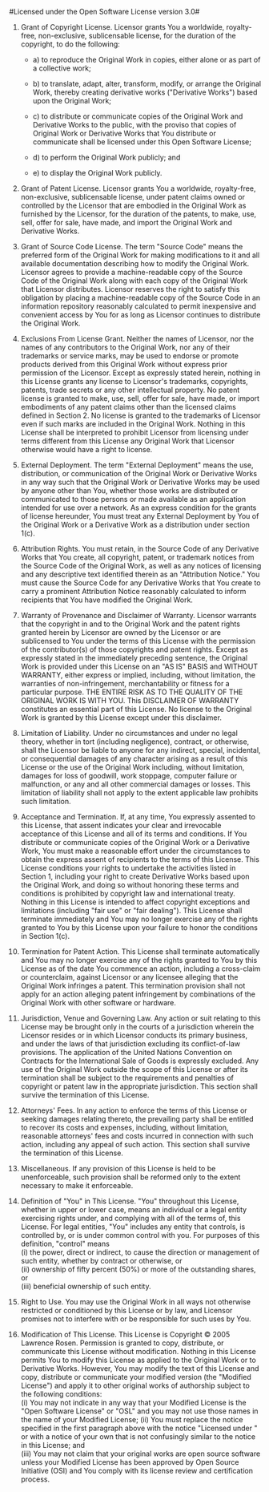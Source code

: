#Licensed under the Open Software License version 3.0#  

1) Grant of Copyright License. Licensor grants You a worldwide, royalty-free, non-exclusive, 
sublicensable license, for the duration of the copyright, to do the following:  

   * a) to reproduce the Original Work in copies, either alone or as part of a collective work;  

   * b) to translate, adapt, alter, transform, modify, or arrange the Original Work, 
  thereby creating derivative works ("Derivative Works") based upon the Original Work;  

   * c) to distribute or communicate copies of the Original Work and Derivative Works to the public, 
  with the proviso that copies of Original Work or Derivative Works that You distribute or 
  communicate shall be licensed under this Open Software License;  

   * d) to perform the Original Work publicly; and  

   * e) to display the Original Work publicly.  

2) Grant of Patent License. Licensor grants You a worldwide, royalty-free, non-exclusive, sublicensable license,
under patent claims owned or controlled by the Licensor that are embodied in the Original Work as furnished by the Licensor,
for the duration of the patents, to make, use, sell, offer for sale, have made, and import the Original Work and Derivative Works.  

3) Grant of Source Code License. The term "Source Code" means the preferred form of the Original Work for
making modifications to it and all available documentation describing how to modify the Original Work.
Licensor agrees to provide a machine-readable copy of the Source Code of the Original Work along with 
each copy of the Original Work that Licensor distributes. Licensor reserves the right to satisfy this obligation 
by placing a machine-readable copy of the Source Code in an information repository reasonably calculated to 
permit inexpensive and convenient access by You for as long as Licensor continues to distribute the Original Work.  

4) Exclusions From License Grant. Neither the names of Licensor, nor the names of any contributors to the Original Work,
nor any of their trademarks or service marks, may be used to endorse or promote products derived from this 
Original Work without express prior permission of the Licensor. 
Except as expressly stated herein, nothing in this License grants any license to Licensor's trademarks,
copyrights, patents, trade secrets or any other intellectual property. No patent license is granted to make,
use, sell, offer for sale, have made, or import embodiments of any patent claims other than the licensed claims defined in Section 2.
No license is granted to the trademarks of Licensor even if such marks are included in the Original Work.
Nothing in this License shall be interpreted to prohibit Licensor from licensing under terms different from
this License any Original Work that Licensor otherwise would have a right to license.  

5) External Deployment. The term "External Deployment" means the use, distribution, or communication of the Original Work or
Derivative Works in any way such that the Original Work or Derivative Works may be used by anyone other than You,
whether those works are distributed or communicated to those persons or made available as an application intended for use over a network.
As an express condition for the grants of license hereunder, You must treat any External Deployment by 
You of the Original Work or a Derivative Work as a distribution under section 1(c).  

6) Attribution Rights. You must retain, in the Source Code of any Derivative Works that You create,
all copyright, patent, or trademark notices from the Source Code of the Original Work,
as well as any notices of licensing and any descriptive text identified therein as an "Attribution Notice."
You must cause the Source Code for any Derivative Works that You create to carry a prominent Attribution Notice
reasonably calculated to inform recipients that You have modified the Original Work.  

7) Warranty of Provenance and Disclaimer of Warranty. Licensor warrants that the copyright in and to the Original Work and
the patent rights granted herein by Licensor are owned by the Licensor or are sublicensed to You under the terms of this License
with the permission of the contributor(s) of those copyrights and patent rights.
Except as expressly stated in the immediately preceding sentence, the Original Work is provided under this License on an "AS IS" BASIS
and WITHOUT WARRANTY, either express or implied, including, without limitation, the warranties of non-infringement,
merchantability or fitness for a particular purpose. THE ENTIRE RISK AS TO THE QUALITY OF THE ORIGINAL WORK IS WITH YOU.
This DISCLAIMER OF WARRANTY constitutes an essential part of this License. No license to the Original Work is granted by
this License except under this disclaimer.  

8) Limitation of Liability. Under no circumstances and under no legal theory, whether in tort (including negligence),
contract, or otherwise, shall the Licensor be liable to anyone for any indirect, special, incidental,
or consequential damages of any character arising as a result of this License or the use of the Original Work including,
without limitation, damages for loss of goodwill, work stoppage, computer failure or malfunction,
or any and all other commercial damages or losses. This limitation of liability shall not apply to
the extent applicable law prohibits such limitation.  

9) Acceptance and Termination. If, at any time, You expressly assented to this License, 
that assent indicates your clear and irrevocable acceptance of this License and all of its terms and conditions.
If You distribute or communicate copies of the Original Work or a Derivative Work,
You must make a reasonable effort under the circumstances to obtain the express assent of recipients to the terms of this License.
This License conditions your rights to undertake the activities listed in Section 1,
including your right to create Derivative Works based upon the Original Work,
and doing so without honoring these terms and conditions is prohibited by copyright law and international treaty.
Nothing in this License is intended to affect copyright exceptions and limitations (including "fair use" or "fair dealing").
This License shall terminate immediately and You may no longer exercise any of the rights granted to
You by this License upon your failure to honor the conditions in Section 1(c).  

10) Termination for Patent Action. This License shall terminate automatically and You may no longer exercise any of the rights granted
to You by this License as of the date You commence an action, including a cross-claim or counterclaim,
against Licensor or any licensee alleging that the Original Work infringes a patent.
This termination provision shall not apply for an action alleging patent infringement by combinations of the Original Work with
other software or hardware.  

11) Jurisdiction, Venue and Governing Law. Any action or suit relating to this License may be brought only in
the courts of a jurisdiction wherein the Licensor resides or in which Licensor conducts its primary business,
and under the laws of that jurisdiction excluding its conflict-of-law provisions.
The application of the United Nations Convention on Contracts for the International Sale of Goods is expressly excluded.
Any use of the Original Work outside the scope of this License or after its termination shall be subject to
the requirements and penalties of copyright or patent law in the appropriate jurisdiction.
This section shall survive the termination of this License.  

12) Attorneys' Fees. In any action to enforce the terms of this License or seeking damages relating thereto,
the prevailing party shall be entitled to recover its costs and expenses, including, without limitation,
reasonable attorneys' fees and costs incurred in connection with such action, including any appeal of such action.
This section shall survive the termination of this License.  

13) Miscellaneous. If any provision of this License is held to be unenforceable, 
such provision shall be reformed only to the extent necessary to make it enforceable.  

14) Definition of "You" in This License. "You" throughout this License, whether in upper or lower case,
means an individual or a legal entity exercising rights under, and complying with all of the terms of,
this License. For legal entities, "You" includes any entity that controls, is controlled by,
or is under common control with you. For purposes of this definition, "control" means  
(i) the power, direct or indirect,
to cause the direction or management of such entity, whether by contract or otherwise, or  
(ii) ownership of fifty percent (50%) or more of the outstanding shares, or  
(iii) beneficial ownership of such entity.  

15) Right to Use. You may use the Original Work in all ways not otherwise restricted or conditioned by this License or by law,
and Licensor promises not to interfere with or be responsible for such uses by You.  

16) Modification of This License. This License is Copyright © 2005 Lawrence Rosen. 
Permission is granted to copy, distribute, or communicate this License without modification.
Nothing in this License permits You to modify this License as applied to the Original Work or to Derivative Works. However,
You may modify the text of this License and copy, distribute or communicate your modified version (the "Modified License") and 
apply it to other original works of authorship subject to the following conditions:  
(i) You may not indicate in any way that your Modified License is the "Open Software License" or "OSL" and
you may not use those names in the name of your Modified License;
(ii) You must replace the notice specified in the first paragraph above with the notice "Licensed under <insert your license name here>" or with a notice of your own that is not confusingly similar to the notice in this License; and   
(iii) You may not claim that your original works are open source software unless your Modified License
has been approved by Open Source Initiative (OSI) and You comply with its license review and certification process.  
